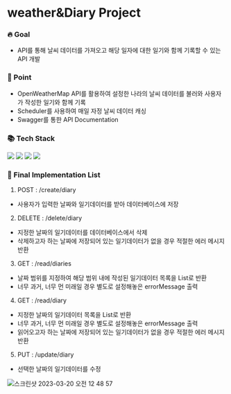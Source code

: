 # weather&Diary Project

<h3> 🔥 Goal </h3>
<ul>
  <li> API를 통해 날씨 데이터를 가져오고 해당 일자에 대한 일기와 함께 기록할 수 있는 API 개발 </li>
</ul>

<h3> 📌 Point </h3>
<ul>
  <li> OpenWeatherMap API를 활용하여 설정한 나라의 날씨 데이터를 불러와 사용자가 작성한 일기와 함께 기록 </li>
  <li> Scheduler를 사용하여 매일 자정 날씨 데이터 캐싱 </li>
  <li> Swagger를 통한 API Documentation </li>
</ul>

<h3> 📚 Tech Stack </h3>

<div align="left">
	<img src="https://img.shields.io/badge/Spring%20Boot-3cb371?style=flat&logo=Spring%20Boot&logoColor=white" />
  <img src="https://img.shields.io/badge/Java-6495ed?style=flat&logo=Conda-Forge&logoColor=white" />
  <img src="https://img.shields.io/badge/JPA-9400d3?style=flat&logo=JPA&logoColor=white" />
  <img src="https://img.shields.io/badge/MySQL-4682b4?style=flat&logo=MySQL&logoColor=white" />
	
</div>

<h3> 📜 Final Implementation List </h3>

1. POST : /create/diary  <br>
<ul>
  <li> 사용자가 입력한 날짜와 일기데이터를 받아 데이터베이스에 저장 </li>
</ul>

2. DELETE : /delete/diary <br>
<ul>
  <li> 지정한 날짜의 일기데이터를 데이터베이스에서 삭제 </li>
  <li> 삭제하고자 하는 날짜에 저장되어 있는 일기데이터가 없을 경우 적절한 에러 메시지 반환 </li>
</ul>

3. GET : /read/diaries <br>
<ul>
  <li> 날짜 범위를 지정하여 해당 범위 내에 작성된 일기데이터 목록을 List로 반환 </li>
  <li> 너무 과거, 너무 먼 미래일 경우 별도로 설정해놓은 errorMessage 출력 </li>
</ul>

4. GET : /read/diary <br>
<ul>
  <li> 지정한 날짜의 일기데이터 목록을 List로 반환 </li>
  <li> 너무 과거, 너무 먼 미래일 경우 별도로 설정해놓은 errorMessage 출력 </li>
  <li> 읽어오고자 하는 날짜에 저장되어 있는 일기데이터가 없을 경우 적절한 에러 메시지 반환 </li>
</ul>

5. PUT : /update/diary <br>
<ul>
  <li> 선택한 날짜의 일기데이터를 수정 </li>
</ul>

![스크린샷 2023-03-20 오전 12 48 57](https://user-images.githubusercontent.com/113086103/226187834-7cdd907f-5816-4fb7-968f-f94ca3c75a31.png)
